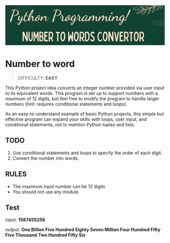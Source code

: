 <img src="./images/number-to-word.png" width="700"/>

# Number to word
> DIFFICULTY: **EASY**

This Python project idea converts an integer number provided via user input to its equivalent words. This program is set up to support numbers with a maximum of 12 digits, but feel free to modify the program to handle larger numbers (hint: requires conditional statements and loops).

As an easy-to-understand example of basic Python projects, this simple but effective program can expand your skills with loops, user input, and conditional statements, not to mention Python tuples and lists.

## TODO

1. Use conditional statements and loops to specify the order of each digit.
2. Convert the number into words.

## RULES

- The maximum input number can be 12 digits
- You should not use any module.

## Test
input:
**1587455256**

output:
**One Billion Five Hundred Eighty Seven Million Four Hundred Fifty Five Thousand Two Hundred Fifty Six**
